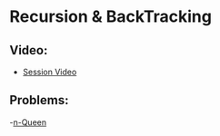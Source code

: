 # Recursion & BackTracking 

## Video:

- [Session Video ](https://www.youtube.com/watch?v=slgh2cBAlx4&list=PLPifUnUwWhAYXV6ECIS-6KzB8J7ibdwTJ&index=5)



## Problems:

-[n-Queen ](https://leetcode.com/problems/n-queens/)

